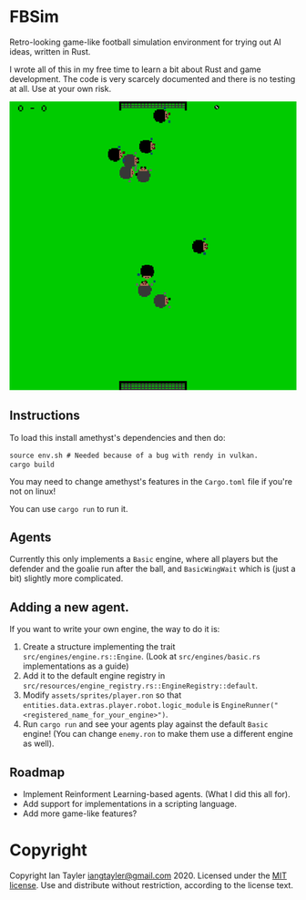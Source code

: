 # FBSim

Retro-looking game-like football simulation environment for trying out AI ideas, written in Rust.

I wrote all of this in my free time to learn a bit about Rust and game development. The code is very scarcely documented and there is no testing at all. Use at your own risk.

![Screenshot of running game](screenshots/2020-11-20_17-09-47.png)

## Instructions

To load this install amethyst's dependencies and then do:

```
source env.sh # Needed because of a bug with rendy in vulkan.
cargo build
```

You may need to change amethyst's features in the `Cargo.toml` file if you're not on linux!

You can use `cargo run` to run it.

## Agents

Currently this only implements a `Basic` engine, where all players but the defender and the goalie run after the ball, and `BasicWingWait` which is (just a bit) slightly more complicated.

## Adding a new agent.

If you want to write your own engine, the way to do it is:

1. Create a structure implementing the trait `src/engines/engine.rs::Engine`. (Look at `src/engines/basic.rs` implementations as a guide)
2. Add it to the default engine registry in `src/resources/engine_registry.rs::EngineRegistry::default`.
3. Modify `assets/sprites/player.ron` so that `entities.data.extras.player.robot.logic_module` is `EngineRunner("<registered_name_for_your_engine>")`.
4. Run `cargo run` and see your agents play against the default `Basic` engine! (You can change `enemy.ron` to make them use a different engine as well).

## Roadmap

- Implement Reinforment Learning-based agents. (What I did this all for).
- Add support for implementations in a scripting language.
- Add more game-like features?

# Copyright

Copyright Ian Tayler <iangtayler@gmail.com> 2020. Licensed under the [MIT license](/LICENSE). Use and distribute without restriction, according to the license text.
